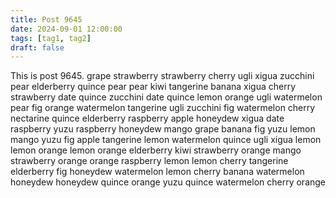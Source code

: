 ```yaml
---
title: Post 9645
date: 2024-09-01 12:00:00
tags: [tag1, tag2]
draft: false
---
```

This is post 9645.
grape
strawberry
strawberry
cherry
ugli
xigua
zucchini
pear
elderberry
quince
pear
pear
kiwi
tangerine
banana
xigua
cherry
strawberry
date
quince
zucchini
date
quince
lemon
orange
ugli
watermelon
pear
fig
orange
watermelon
tangerine
ugli
zucchini
fig
watermelon
cherry
nectarine
quince
elderberry
raspberry
apple
honeydew
xigua
date
raspberry
yuzu
raspberry
honeydew
mango
grape
banana
fig
yuzu
lemon
mango
yuzu
fig
apple
tangerine
lemon
watermelon
quince
ugli
xigua
lemon
lemon
orange
lemon
orange
elderberry
kiwi
strawberry
orange
mango
strawberry
orange
orange
raspberry
lemon
lemon
cherry
tangerine
elderberry
fig
honeydew
watermelon
lemon
cherry
banana
watermelon
honeydew
honeydew
quince
orange
yuzu
quince
watermelon
cherry
orange
